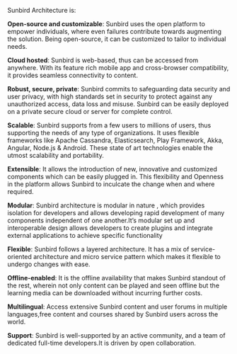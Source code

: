 Sunbird Architecture is:

**Open-source and customizable**: Sunbird uses the open platform to empower individuals, where even failures contribute towards augmenting the solution. Being open-source, it can be customized to tailor to individual needs.

**Cloud hosted**: Sunbird is web-based, thus can be accessed from anywhere. With its feature rich mobile app and cross-browser compatibility, it provides seamless connectivity to content.

**Robust, secure, private**: Sunbird commits to safeguarding data security and user privacy, with high standards set in security to protect against any unauthorized access, data loss and misuse. Sunbird can be easily deployed on a private secure cloud or server for complete control.

**Scalable**: Sunbird supports from a few users to millions of users, thus supporting the needs of any type of organizations. It uses flexible frameworks like Apache Cassandra, Elasticsearch, Play Framework, Akka, Angular, Node.js & Android. These state of art technologies enable the utmost scalability and portability.

**Extensible**: It allows the introduction of new, innovative and customized components which can be easily plugged in. This flexibility and Openness in the platform allows Sunbird to inculcate the change when and where required.

**Modular**: Sunbird architecture is modular in nature , which provides isolation for developers and allows developing rapid development of many components independent of one another.It’s modular set up and interoperable design allows developers to create plugins and integrate external applications to achieve specific functionality

**Flexible**: Sunbird follows a layered architecture. It has a mix of service-oriented architecture and micro service pattern which makes it flexible to undergo changes with ease.

**Offline-enabled**: It is the offline availability that makes Sunbird standout of the rest, wherein not only content can be played and seen offline but the learning media can be downloaded without incurring further costs.

**Multilingual**: Access extensive Sunbird content and user forums in multiple languages,free content and courses shared by Sunbird users across the world.

**Support**: Sunbird is well-supported by an active community, and a team of dedicated full-time developers.It is driven by open collaboration.
